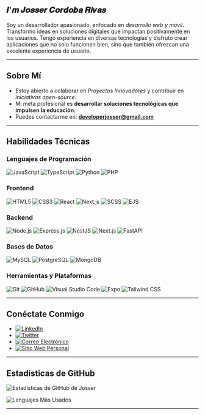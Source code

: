 
## 𝑰'𝒎 𝑱𝒐𝒔𝒔𝒆𝒓 𝑪𝒐𝒓𝒅𝒐𝒃𝒂 𝑹𝒊𝒗𝒂𝒔

Soy un desarrollador apasionado, enfocado en *desarrollo web y móvil*. Transformo ideas en soluciones digitales que impactan positivamente en los usuarios. Tengo experiencia en diversas tecnologías y disfruto crear aplicaciones que no solo funcionen bien, sino que también ofrezcan una excelente experiencia de usuario.

---

## Sobre Mí

* Estoy abierto a colaborar en *Proyectos Innovadores* y contribuir en *iniciativas open-source*.
* Mi meta profesional es **desarrollar soluciones tecnológicas que impulsen la educación**.
* Puedes contactarme en: **[developerjosser@gmail.com](mailto:developerjosser@gmail.com)**

---

## Habilidades Técnicas

### Lenguajes de Programación

![JavaScript](https://img.shields.io/badge/-JavaScript-F7DF1E?logo=javascript\&logoColor=000)
![TypeScript](https://img.shields.io/badge/-TypeScript-007ACC?logo=typescript\&logoColor=fff)
![Python](https://img.shields.io/badge/-Python-3776AB?logo=python\&logoColor=fff)
![PHP](https://img.shields.io/badge/-PHP-777BB4?logo=php\&logoColor=fff)

### Frontend

![HTML5](https://img.shields.io/badge/-HTML5-E34F26?logo=html5\&logoColor=fff)
![CSS3](https://img.shields.io/badge/-CSS3-1572B6?logo=css3\&logoColor=fff)
![React](https://img.shields.io/badge/-React-61DAFB?logo=react\&logoColor=000)
![Next.js](https://img.shields.io/badge/-Next.js-000?logo=next.js&logoColor=white)
![SCSS](https://img.shields.io/badge/-SCSS-CC6699?logo=sass\&logoColor=fff)
![EJS](https://img.shields.io/badge/-EJS-5A29E4?logo=ejs\&logoColor=#FFFF00)

### Backend

![Node.js](https://img.shields.io/badge/-Node.js-339933?logo=node.js\&logoColor=fff)
![Express.js](https://img.shields.io/badge/-Express.js-000000?logo=express\&logoColor=fff)
![NestJS](https://img.shields.io/badge/-NestJS-E0234E?logo=nestjs\&logoColor=fff)
![Next.js](https://img.shields.io/badge/-Next.js-000000?logo=next.js\&logoColor=fff)
![FastAPI](https://img.shields.io/badge/-FastAPI-009688?logo=fastapi\&logoColor=fff)

### Bases de Datos

![MySQL](https://img.shields.io/badge/-MySQL-4479A1?logo=mysql\&logoColor=fff)
![PostgreSQL](https://img.shields.io/badge/-PostgreSQL-4169E1?logo=postgresql\&logoColor=fff)
![MongoDB](https://img.shields.io/badge/-MongoDB-47A248?logo=mongodb\&logoColor=fff)

### Herramientas y Plataformas

![Git](https://img.shields.io/badge/-Git-F05032?logo=git\&logoColor=fff)
![GitHub](https://img.shields.io/badge/-GitHub-181717?logo=github\&logoColor=fff)
![Visual Studio Code](https://img.shields.io/badge/-VSCode-007ACC?logo=visual-studio-code\&logoColor=fff)
![Expo](https://img.shields.io/badge/-Expo-000020?logo=expo\&logoColor=fff)
![Tailwind CSS](https://img.shields.io/badge/-Tailwind_CSS-06B6D4?logo=tailwind-css\&logoColor=fff)

---

## Conéctate Conmigo

* [![LinkedIn](https://img.shields.io/badge/-LinkedIn-0077B5?logo=linkedin\&logoColor=fff)](https://www.linkedin.com/in/jcori/)
* [![Twitter](https://img.shields.io/badge/-Twitter-1DA1F2?logo=twitter\&logoColor=fff)](https://x.com/jo33527?t=cnjPhwwTVuxlqTDl6cInfQ&s=09)
* [![Correo Electrónico](https://img.shields.io/badge/-Email-D14836?logo=gmail\&logoColor=fff)](mailto:developerjosser@gmail.com)
* [![Sitio Web Personal](https://img.shields.io/badge/-Sitio_Web-000000?logo=vercel\&logoColor=fff)]([https://josser.com](https://jossss.netlify.app/))

---

## Estadísticas de GitHub

![Estadísticas de GitHub de Josser](https://github-readme-stats.vercel.app/api?username=IngenieroJosser\&show_icons=true\&theme=radical)

![Lenguajes Más Usados](https://github-readme-stats.vercel.app/api/top-langs/?username=IngenieroJosser\&layout=compact\&theme=radical)

---
